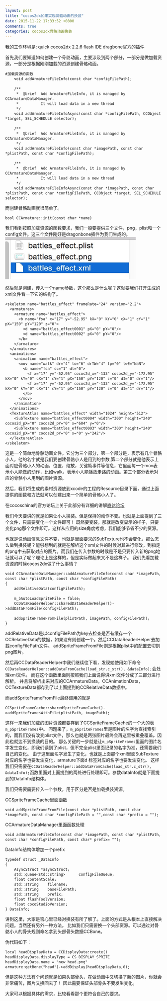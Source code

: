 ```yaml
---
layout: post
title: "cocos2dx如果实现骨骼动画的换装"
date: 2015-11-22 17:33:52 +0800
comments: true
categories: cocos2dx骨骼动画换装
---
```

我的工作环境是:
quick cocos2dx 2.2.6
flash IDE dragbone官方的插件

首先我们要知道如何创建一个骨骼动画，主要涉及到两个部分，一部分是做加载资源，一部分是根据刚刚加载的资源创建骨骼动画。

<!--more-->
```
#加载资源的函数
    void addArmatureFileInfo(const char *configFilePath);

    /**
     *	@brief	Add ArmatureFileInfo, it is managed by CCArmatureDataManager.
     *			It will load data in a new thread
     */
    void addArmatureFileInfoAsync(const char *configFilePath, CCObject *target, SEL_SCHEDULE selector);

    /**
     *	@brief	Add ArmatureFileInfo, it is managed by CCArmatureDataManager.
     */
    void addArmatureFileInfo(const char *imagePath, const char *plistPath, const char *configFilePath);

    /**
     *	@brief	Add ArmatureFileInfo, it is managed by CCArmatureDataManager.
     *			It will load data in a new thread
     */
    void addArmatureFileInfoAsync(const char *imagePath, const char *plistPath, const char *configFilePath, CCObject *target, SEL_SCHEDULE selector);

```

而创建骨骼动画就很简单了。

```
bool CCArmature::init(const char *name)
```

我们看到按照加载资源的函数要求，我们一般要提供三个文件，png，plist和一个config文件。这三个文件刚好是dragonbone插件为我们生成的。
![Alt text](/images/1448177716730.png)

然后就是创建，传入一个name参数，这个那么是什么呢？这就要我们打开生成的xml文件看一下它的结构了。

```
<skeleton name="battles_effect" frameRate="24" version="2.2">
  <armatures>
    <armature name="battles_effect">
      <b name="fsa" x="17" y="-52.95" kX="0" kY="0" cX="1" cY="1" pX="150" pY="120" z="0">
        <d name="battles_effect0001" pX="0" pY="0"/>
        <d name="battles_effect0002" pX="0" pY="0"/>
      </b>
    </armature>
  </armatures>
  <animations>
    <animation name="battles_effect">
      <mov name="walk" dr="4" to="6" drTW="4" lp="0" twE="NaN">
        <b name="fsa" sc="1" dl="0">
          <f x="17" y="-52.95" cocos2d_x="-133" cocos2d_y="-172.95" kX="0" kY="0" cX="1" cY="1" pX="150" pY="120" z="0" dI="0" dr="1"/>
          <f x="17" y="-52.95" cocos2d_x="-133" cocos2d_y="-172.95" kX="0" kY="0" cX="1" cY="1" pX="150" pY="120" z="0" dI="1" dr="1"/>
        </b>
      </mov>
    </animation>
  </animations>
  <TextureAtlas name="battles_effect" width="1024" height="512">
    <SubTexture name="battles_effect0004" width="300" height="240" cocos2d_pX="0" cocos2d_pY="0" x="604" y="0"/>
    <SubTexture name="battles_effect0003" width="300" height="240" cocos2d_pX="0" cocos2d_pY="0" x="0" y="242"/>
  </TextureAtlas>
</skeleton>
```

这是一个简单地骨骼动画文件。它分为三个部分，第一个部分是<armatures/>，表示有几个骨骼小人，他的名字就是我们要创建骨骼小人是用到的参数,第二个部分就是<animations/>他表示上面对应骨骼小人的动画，位置，缩放，关键帧事件等信息，它里面每一个mov表示小人能做的动作，比如walk，表示小人能播放走路的动画。第三个部分<TextureAtlas/>表示对应的骨骼小人用到的图片资源。

然后，我们将生成的素材资源放到xcode的工程的Resource目录下面，通过上面提供的函数和方法就可以创建出来一个简单的骨骼小人了。

在cocoschina的官方论坛上关于此部分有详细的讲解[直达论坛](http://www.cocoachina.com/bbs/read.php?tid=158607)

我们今天要讲的就是如果让小人换装。但是保持的动作不变。也就是上面提到了三个文件，只需要变化一个文件即可！
既然要变装，那就是改变显示的样子，只要变化png那个文件即可。这样从应用的size角度考虑，我们能够节省不少的资源。

也就是说动画信息文件不变，也就是里面要求的SubTexture也不会变化，那么怎么做到换装呢？能够想到的就是在解析这个xml文件的时候对其进行修改，到指定的png中去获取对应的图片。而我们在传入参数的时候是不是只要传入新的png地址就可以了呢？理论上是这样的，但是实际做起来又不是这样子。
我们先看加载资源的时候cocos2dx做了什么事情？

```
void CCArmatureDataManager::addArmatureFileInfo(const char *imagePath, const char *plistPath, const char *configFilePath)
{
    addRelativeData(configFilePath);

    m_bAutoLoadSpriteFile = false;
    CCDataReaderHelper::sharedDataReaderHelper()->addDataFromFile(configFilePath);

    addSpriteFrameFromFile(plistPath, imagePath, configFilePath);
}
```

addRelativeData是以configFilePath为key去检查是否有缓存一个CCRelativeData的数据，如果没有则创建一个。然后CCDataReaderHelper去加载configFilePath文件。
addSpriteFrameFromFile则是根据plist中的配置去切割png图片。

然后再CCDataReaderHelper中我们继续往下看，发现她使用如下命令`CCDataReaderHelper::addDataFromCache(load_str.c_str(), &dataInfo);`会处理xml文件。
而在这个函数里面则按照我们上面说得讲xml文件分成了三部分进行解析。
并且将解析出来对应的CCArmatureData，CCAnimationData，CCTextureData都存到了以上面提到的CCRelativeData数据中。

而addSpriteFrameFromFile最终调用的就是

```
CCSpriteFrameCache::sharedSpriteFrameCache()->addSpriteFramesWithFile(plistPath, imagePath);
```
这样一来我们加载的图片资源都要存到了CCSpriteFrameCache的一个大的表`m_pSpriteFrames`中。
问题来了，`m_pSpriteFrames`里是图片的名字为查找索引的，而我们没有改变plist文件，那么也就是两张图片最终会再这里被重叠覆盖。因此也就达不到换装的目的。
那么关键的一步就是让`m_pSpriteFrames`里面的图片名字发生变化，即我们读到了plist，但不完全plist里面记录的名字为准，还需要我们自己的变化。
由于这里面名字发生了变化，也就是上面那个xml里面SubTexture对应的名字也要发生变化，armature下面d
标签对应的名字也要发生变化。
这样我们只需要在`CCDataReaderHelper::addDataFromCache(load_str.c_str(), &dataInfo);`函数里面对上面提到的两处进行处理即可。参数dataInfo就是下面提到的DataInfo结构体。

我们只需要需要传入一个参数，用于区分是否是加载换装资源。

CCSpriteFrameCache里面函数

```
void addSpriteFrameFromFile(const char *plistPath, const char *imagePath, const char *configFilePath = "",const char *prefix = "");
```

CCArmatureDataManager里面函数处理

```
void addArmatureFileInfo(const char *imagePath, const char *plistPath, const char *configFilePath, const char* prefix= "");
```

DataInfo结构体增加一个prefix

```
typedef struct _DataInfo
{
    AsyncStruct *asyncStruct;
    std::queue<std::string>      configFileQueue;
    float contentScale;
    std::string    filename;
    std::string    baseFilePath;
    std::string    prefix;
    float flashToolVersion;
    float cocoStudioVersion;
} DataInfo;
```

讲到这里，大家是否心里已经对换装有所了解了。上面的方式是从根本上直接解决问题。当然还有另外一种方法。
比如我们只需要换一个头部资源。可以通过对骨骼小人的骨头规则命名拿到头部骨头数据CCBone。

伪代码如下：

```
local headDisplayData = CCDisplayData:create()
headDisplayData.displayType = CS_DISPLAY_SPRITE
headDisplayData.name = "new_head.png"
armature:getBone("head")->addDisplay(headDisplayData,0); 
```

但是这种方法有个问题就是如果头部骨头，在做动画中又切换了新的图片，你就会非常痛苦，图片又换回去了！
因此需要保证头部骨头不要发生变化。

大家可以根据具体的需求，比较看看那个更符合自己的要求。
